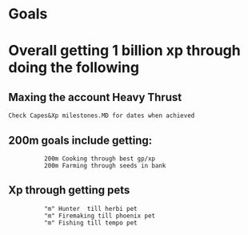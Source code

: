 # Goals
# Overall getting 1 billion xp through doing the following
## Maxing the account Heavy Thrust
```
Check Capes&Xp milestones.MD for dates when achieved
```

## 200m goals include getting:
```
          200m Cooking through best gp/xp
          200m Farming through seeds in bank
```
## Xp through getting pets
```
          "m" Hunter  till herbi pet
          "m" Firemaking till phoenix pet
          "m" Fishing till tempo pet
```
